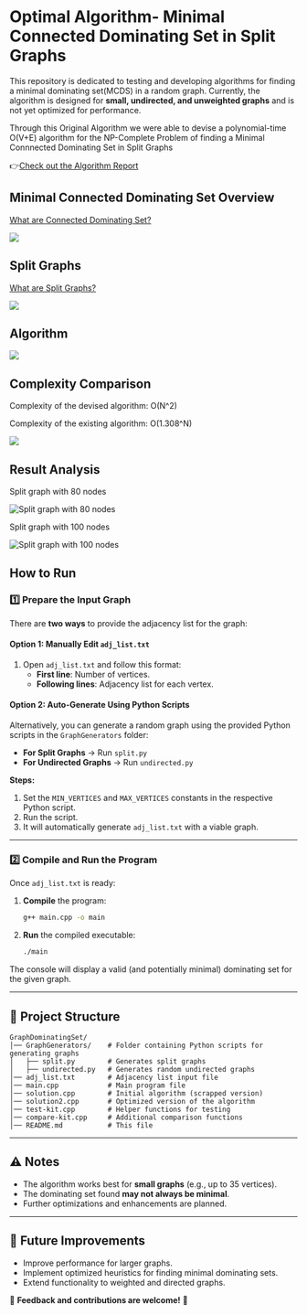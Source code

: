 # Optimal Algorithm- Minimal Connected Dominating Set in Split Graphs

This repository is dedicated to testing and developing algorithms for finding a minimal dominating set(MCDS) in a random graph. Currently, the algorithm is designed for **small, undirected, and unweighted graphs** and is not yet optimized for performance.

Through this Original Algorithm we were able to devise a polynomial-time O(V+E) algorithm for the NP-Complete Problem of finding a Minimal Connnected Dominating Set in Split Graphs

👉[Check out the Algorithm Report](https://drive.google.com/file/d/1Zq58jHW5a0obCcVvh65G6b6pctpDcfeS/view?usp=drive_link)

## Minimal Connected Dominating Set Overview

[What are Connected Dominating Set?](https://en.wikipedia.org/wiki/Connected_dominating_set)

![](https://github.com/Bilmis/Smart-Network-CDS-Algorithm/blob/main/images/MCDS.png)

## Split Graphs

[What are Split Graphs?](https://en.wikipedia.org/wiki/Split_graph)

![](https://github.com/Bilmis/Smart-Network-CDS-Algorithm/blob/main/images/input_graph.jpg)

## Algorithm
![](https://github.com/Bilmis/Smart-Network-CDS-Algorithm/blob/main/images/Algorithm2.png)

## Complexity Comparison
Complexity of the devised algorithm: O(N^2)

Complexity of the existing algorithm: O(1.308^N)

![](https://github.com/Bilmis/Smart-Network-CDS-Algorithm/blob/main/images/comparison_graph.png)

## Result Analysis
Split graph with 80 nodes

![Split graph with 80 nodes](https://github.com/Bilmis/Smart-Network-CDS-Algorithm/blob/main/images/80nodes.png)


Split graph with 100 nodes

![Split graph with 100 nodes](https://github.com/Bilmis/Smart-Network-CDS-Algorithm/blob/main/images/100nodes.png)



## How to Run


### 1️⃣ Prepare the Input Graph

There are **two ways** to provide the adjacency list for the graph:

#### **Option 1: Manually Edit `adj_list.txt`**

1. Open `adj_list.txt` and follow this format:
   - **First line**: Number of vertices.
   - **Following lines**: Adjacency list for each vertex.

#### **Option 2: Auto-Generate Using Python Scripts**

Alternatively, you can generate a random graph using the provided Python scripts in the `GraphGenerators` folder:

- **For Split Graphs** → Run `split.py`
- **For Undirected Graphs** → Run `undirected.py`

**Steps:**

1. Set the `MIN_VERTICES` and `MAX_VERTICES` constants in the respective Python script.
2. Run the script.
3. It will automatically generate `adj_list.txt` with a viable graph.

---

### 2️⃣ Compile and Run the Program

Once `adj_list.txt` is ready:

1. **Compile** the program:
   ```sh
   g++ main.cpp -o main
   ```
2. **Run** the compiled executable:
   ```sh
   ./main
   ```

The console will display a valid (and potentially minimal) dominating set for the given graph.

---

## 🔧 Project Structure

```
GraphDominatingSet/
│── GraphGenerators/    # Folder containing Python scripts for generating graphs
│   ├── split.py        # Generates split graphs
│   ├── undirected.py   # Generates random undirected graphs
│── adj_list.txt        # Adjacency list input file
│── main.cpp            # Main program file
│── solution.cpp        # Initial algorithm (scrapped version)
│── solution2.cpp       # Optimized version of the algorithm
│── test-kit.cpp        # Helper functions for testing
│── compare-kit.cpp     # Additional comparison functions
│── README.md           # This file
```

---

## ⚠️ Notes

- The algorithm works best for **small graphs** (e.g., up to 35 vertices).
- The dominating set found **may not always be minimal**.
- Further optimizations and enhancements are planned.

---

## 🚀 Future Improvements

- Improve performance for larger graphs.
- Implement optimized heuristics for finding minimal dominating sets.
- Extend functionality to weighted and directed graphs.

📢 **Feedback and contributions are welcome!** 🎉
